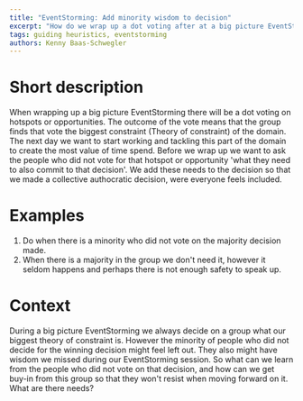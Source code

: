 ```yaml
---
title: "EventStorming: Add minority wisdom to decision"
excerpt: "How do we wrap up a dot voting after at a big picture EventStorming?"
tags: guiding heuristics, eventstorming
authors: Kenny Baas-Schwegler
---
```


# Short description

When wrapping up a big picture EventStorming there will be a dot voting on hotspots or opportunities. The outcome of the vote means that the group finds that vote the biggest constraint (Theory of constraint) of the domain. The next day we want to start working and tackling this part of the domain to create the most value of time spend. Before we wrap up we want to ask the people who did not vote for that hotspot or opportunity 'what they need to also commit to that decision'. We add these needs to the decision so that we made a collective authocratic decision, were everyone feels included. 

# Examples

1. Do when there is a minority who did not vote on the majority decision made.
2. When there is a majority in the group we don't need it, however it seldom happens and perhaps there is not enough safety to speak up.

# Context

During a big picture EventStorming we always decide on a group what our biggest theory of constraint is. However the minority of people who did not decide for the winning decision might feel left out. They also might have wisdom we missed during our EventStorming session. So what can we learn from the people who did not vote on that decision, and how can we get buy-in from this group so that they won't resist when moving forward on it. What are there needs?